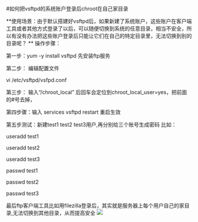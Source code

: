 <!-- --- tag: 云主机 centos chroot ftp  -->

<!-- --- title: 如何把vsftpd的系统账户登录后chroot在自己家目录 -->
#如何把vsftpd的系统账户登录后chroot在自己家目录

**使用场景：由于默认搭建好vsftpd后，如果新建了系统账户，这些账户在客户端工具或者其他方式登录了以后，可以随便切换到系统的任意目录，相当不安全，所以有没有办法把这些账户登录后只能让它们在自己的特定目录里，无法切换到别的目录呢？
**
操作步骤：

第一步：yum -y install vsftpd  先安装ftp服务

第二步： 编辑配置文件

vi /etc/vsftpd/vsfpd.conf

第三步： 输入“/chroot_local” 后回车会定位到chroot_local_user=yes，把前面的#号去掉，



第四步骤：输入 services vsftpd restart 重启生效






第五步测试：新建test1 test2 test3用户,再分别给三个账号生成密码 比如：


useradd test1

useradd test2

useradd test3

passwd test1

passwd test2

passwd test3
 

最后ftp客户端工具比如用filezilla登录后，其实就是服务器上每个用户自己的家目录,无法切换到其他目录，从而提高安全
![](http://kb.51hosting.com/kb/ftpchroot.png)